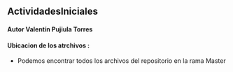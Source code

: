 ## ActividadesIniciales
#### Autor Valentín Pujiula Torres 
#### Ubicacion de los atrchivos :
- Podemos encontrar todos los archivos del repositorio en la rama Master
